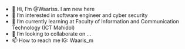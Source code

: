 - 👋 Hi, I’m @Waariss. I am new here
- 👀 I’m interested in software engineer and cyber security
- 🌱 I’m currently learning at Faculty of Information and Communication Technology (ICT Mahidol)
- 💞️ I’m looking to collaborate on ...
- 📫 How to reach me IG: Waaris_m

<!---
Waariss/Waariss is a ✨ special ✨ repository because its `README.md` (this file) appears on your GitHub profile.
You can click the Preview link to take a look at your changes.
--->
